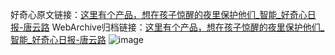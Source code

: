 好奇心原文链接：[这里有个产品，想在孩子惊醒的夜里保护他们_智能_好奇心日报-唐云路](https://www.qdaily.com/articles/7209.html)
WebArchive归档链接：[这里有个产品，想在孩子惊醒的夜里保护他们_智能_好奇心日报-唐云路](http://web.archive.org/web/20190623172059/https://www.qdaily.com/articles/7209.html)
![image](http://ww3.sinaimg.cn/large/007d5XDply1g3x0aww9gbj30u03681kx)